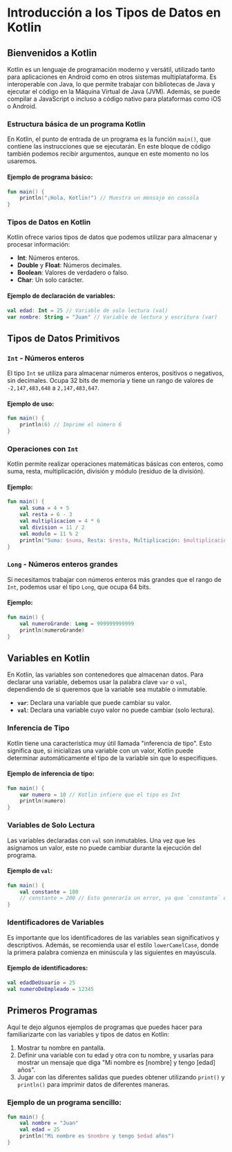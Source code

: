 # Introducción a los Tipos de Datos en Kotlin

## Bienvenidos a Kotlin

Kotlin es un lenguaje de programación moderno y versátil, utilizado tanto para aplicaciones en Android como en otros sistemas multiplataforma. Es interoperable con Java, lo que permite trabajar con bibliotecas de Java y ejecutar el código en la Máquina Virtual de Java (JVM). Además, se puede compilar a JavaScript o incluso a código nativo para plataformas como iOS o Android.

### Estructura básica de un programa Kotlin

En Kotlin, el punto de entrada de un programa es la función `main()`, que contiene las instrucciones que se ejecutarán. En este bloque de código también podemos recibir argumentos, aunque en este momento no los usaremos.

#### Ejemplo de programa básico:
```kotlin
fun main() {
    println("¡Hola, Kotlin!") // Muestra un mensaje en consola
}
```

### Tipos de Datos en Kotlin

Kotlin ofrece varios tipos de datos que podemos utilizar para almacenar y procesar información:

- **Int**: Números enteros.
- **Double** y **Float**: Números decimales.
- **Boolean**: Valores de verdadero o falso.
- **Char**: Un solo carácter.

#### Ejemplo de declaración de variables:
```kotlin
val edad: Int = 25 // Variable de solo lectura (val)
var nombre: String = "Juan" // Variable de lectura y escritura (var)
```

## Tipos de Datos Primitivos

### `Int` - Números enteros

El tipo `Int` se utiliza para almacenar números enteros, positivos o negativos, sin decimales. Ocupa 32 bits de memoria y tiene un rango de valores de `-2,147,483,648` a `2,147,483,647`.

#### Ejemplo de uso:
```kotlin
fun main() {
    println(6) // Imprime el número 6
}
```

### Operaciones con `Int`

Kotlin permite realizar operaciones matemáticas básicas con enteros, como suma, resta, multiplicación, división y módulo (residuo de la división).

#### Ejemplo:
```kotlin
fun main() {
    val suma = 4 + 5
    val resta = 6 - 3
    val multiplicacion = 4 * 6
    val division = 11 / 2
    val modulo = 11 % 2
    println("Suma: $suma, Resta: $resta, Multiplicación: $multiplicacion, División: $division, Módulo: $modulo")
}
```

### `Long` - Números enteros grandes

Si necesitamos trabajar con números enteros más grandes que el rango de `Int`, podemos usar el tipo `Long`, que ocupa 64 bits.

#### Ejemplo:
```kotlin
fun main() {
    val numeroGrande: Long = 999999999999
    println(numeroGrande)
}
```

## Variables en Kotlin

En Kotlin, las variables son contenedores que almacenan datos. Para declarar una variable, debemos usar la palabra clave `var` o `val`, dependiendo de si queremos que la variable sea mutable o inmutable.

- **`var`**: Declara una variable que puede cambiar su valor.
- **`val`**: Declara una variable cuyo valor no puede cambiar (solo lectura).

### Inferencia de Tipo

Kotlin tiene una característica muy útil llamada "inferencia de tipo". Esto significa que, si inicializas una variable con un valor, Kotlin puede determinar automáticamente el tipo de la variable sin que lo especifiques.

#### Ejemplo de inferencia de tipo:
```kotlin
fun main() {
    var numero = 10 // Kotlin infiere que el tipo es Int
    println(numero)
}
```

### Variables de Solo Lectura

Las variables declaradas con `val` son inmutables. Una vez que les asignamos un valor, este no puede cambiar durante la ejecución del programa.

#### Ejemplo de `val`:
```kotlin
fun main() {
    val constante = 100
    // constante = 200 // Esto generaría un error, ya que `constante` es inmutable
}
```

### Identificadores de Variables

Es importante que los identificadores de las variables sean significativos y descriptivos. Además, se recomienda usar el estilo `lowerCamelCase`, donde la primera palabra comienza en minúscula y las siguientes en mayúscula.

#### Ejemplo de identificadores:
```kotlin
val edadDeUsuario = 25
val numeroDeEmpleado = 12345
```

## Primeros Programas

Aquí te dejo algunos ejemplos de programas que puedes hacer para familiarizarte con las variables y tipos de datos en Kotlin:

1. Mostrar tu nombre en pantalla.
2. Definir una variable con tu edad y otra con tu nombre, y usarlas para mostrar un mensaje que diga "Mi nombre es [nombre] y tengo [edad] años".
3. Jugar con las diferentes salidas que puedes obtener utilizando `print()` y `println()` para imprimir datos de diferentes maneras.

### Ejemplo de un programa sencillo:
```kotlin
fun main() {
    val nombre = "Juan"
    val edad = 25
    println("Mi nombre es $nombre y tengo $edad años")
}
```